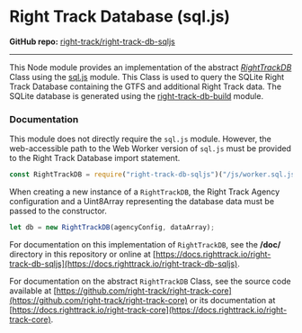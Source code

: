 Right Track Database (sql.js)
==============================

**GitHub repo:** [right-track/right-track-db-sqljs](https://github.com/right-track/right-track-db-sqljs)

---

This Node module provides an implementation of the abstract [_RightTrackDB_](https://github.com/right-track/right-track-core#right-track-database) 
Class using the [sql.js](https://github.com/sql-js/sql.js) module. This 
Class is used to query the SQLite Right Track Database containing the GTFS and 
additional Right Track data.  The SQLite database is generated using the 
[right-track-db-build](https://github.com/right-track/right-track-db-build) module.

### Documentation

This module does not directly require the `sql.js` module.  However, the web-accessible path to the 
Web Worker version of `sql.js` must be provided to the Right Track Database import statement.

```javascript
const RightTrackDB = require("right-track-db-sqljs")("/js/worker.sql.js");
```

When creating a new instance of a `RightTrackDB`, the Right Track Agency configuration and a 
Uint8Array representing the database data must be passed to the constructor.

```javascript
let db = new RightTrackDB(agencyConfig, dataArray);
```

For documentation on this implementation of `RightTrackDB`, see the **/doc/** 
directory in this repository or online at [https://docs.righttrack.io/right-track-db-sqljs](https://docs.righttrack.io/right-track-db-sqljs).

For documentation on the abstract `RightTrackDB` Class, see the source code 
available at [https://github.com/right-track/right-track-core](https://github.com/right-track/right-track-core) 
or its documentation at [https://docs.righttrack.io/right-track-core](https://docs.righttrack.io/right-track-core).
 